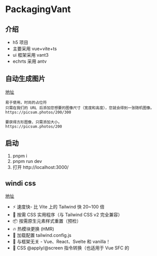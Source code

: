 # PackagingVant

## 介绍

- h5 项目
- 主要采用 vue+vite+ts
- ui 框架采用 vant3
- echrts 采用 antv

## 自动生成图片

[地址](https://picsum.photos/)

```
易于使用，时尚的占位符
只需在我们的 URL 后添加您想要的图像尺寸（宽度和高度），您就会得到一张随机图像。
https://picsum.photos/200/300

要获得方形图像，只需添加大小。
https://picsum.photos/200
```

## 启动

1.  pnpm i
2.  pnpm run dev
3.  打开 http://localhost:3000/

## windi css

[地址](https://windicss.org/)

- ⚡️ 速度快- 比 Vite 上的 Tailwind 快 20~100 倍
- 🧩 按需 CSS 实用程序（与 Tailwind CSS v2 完全兼容）
- 📦 按需原生元素样式重置（预检）
- 🔥 热模块更换 (HMR)
- 🍃 加载配置 tailwind.config.js
- 🤝 与框架无关 - Vue、React、Svelte 和 vanilla！
- 📄 CSS @apply/@screen 指令转换（也适用于 Vue SFC 的<style>）
- 🎳 支持变体组 - 例如 bg-gray-200 hover:(bg-gray-100 text-red-300)
- 😎 “在 Devtools 中设计” - 如果您在传统的 Tailwind 中以这种方式工作，我们没有理由不能！

> 查看 Vite 上 Windi CSS 和 Tailwind CSS 之间的速度比较。 [go](https://twitter.com/antfu7/status/1361398324587163648)

## auto-import

- 使用 auto-import 在 vite.config 里面配置好倒入的内容，这样的好处我们在代码里就不需要任何引入
  如

```js
// import { ref } from 'vue'
// 无需引入 我们也可以使用
const count = ref(9)
// 还有一些vant组建，无须自己全局导入或者按需导入，直接配置在auto-import就可以直接使用，auto import内部也是采用按需倒入原理
```

## vueuse

## pinia

## @commitlint/config-conventional

- packjson 里面 scripts 指定了运行脚本命令的 npm 命令行来安装 git 提交规范，
  **"preinstall": "npm install -g commitizen cz-conventional-changelog @commitlint/cli @commitlint/config-conventional"**

```js
// 安装完成以后要生成一个commitlint.config.js配置文件
// 这样就好了，当然还有其他的配置方式和不同的插件种类就不多做讲解了
module.exports = {extends: ['@commitlint/config-conventional']};" > commitlint.config.js
```

## @bryanadamss/drawing-board

- 自己封装了一个全局组建，也就是签字画板，具体可以去页面查看

## 特技

1.  使用 Readme_XXX.md 来支持不同的语言，例如 Readme_en.md, Readme_zh.md
2.  Gitee 官方博客 [blog.gitee.com](https://blog.gitee.com)
3.  你可以 [https://gitee.com/explore](https://gitee.com/explore) 这个地址来了解 Gitee 上的优秀开源项目
4.  [GVP](https://gitee.com/gvp) 全称是 Gitee 最有价值开源项目，是综合评定出的优秀开源项目
5.  Gitee 官方提供的使用手册 [https://gitee.com/help](https://gitee.com/help)
6.  Gitee 封面人物是一档用来展示 Gitee 会员风采的栏目 [https://gitee.com/gitee-stars/](https://gitee.com/gitee-stars/)
